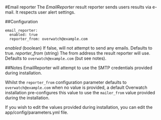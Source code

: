 #Email reporter
The _EmailReporter_ result reporter sends users results via e-mail. It respects user alert settings.

##Configuration
```
email_reporter:
  enabled: true
  reporter_from: overwatch@example.com
```

*enabled* (boolean) If false, will not attempt to send any emails. Defaults to true.
*reporter_from* (string) The from address the result reporter will use. Defaults to `overwatch@example.com` (but see notes). 

##Notes
EmailReporter will attempt to use the SMTP credentials provided during installation.

Whilst the `reporter_from` configuration parameter defaults to `overwatch@example.com` when no value is provided, a default Overwatch installation pre-configures this value to use the `mailer_from` value provided during the installation.

If you wish to edit the values provided during installation, you can edit the app/config/parameters.yml file.
